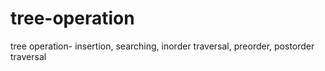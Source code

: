 # tree-operation
tree operation- insertion, searching, inorder traversal, preorder, postorder traversal
